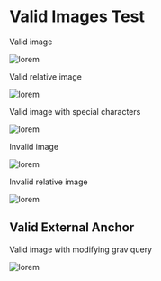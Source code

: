 # Valid Images Test

Valid image

![lorem](test.png)

Valid relative image

![lorem](../test.png)

Valid image with special characters

![lorem](CleanShot%202022-11-19%20at%2010.38.49.png)

Invalid image

![lorem](non-existent.png)

Invalid relative image

![lorem](../non-existent/test.png)

## Valid External Anchor

Valid image with modifying grav query

![lorem](test.png?resize=100)

